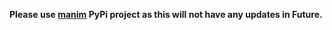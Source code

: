 **Please use [manim](https://pypi.org/project/manim/) PyPi project as this will not have any updates in Future.**
 